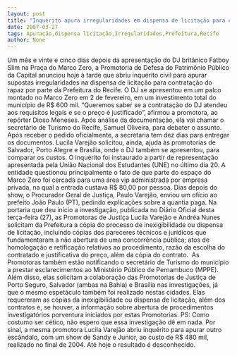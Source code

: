 ```yaml
---
layout: post
title: "Inquérito apura irregularidades em dispensa de licitação para contratação de Fatboy Slim pela Prefeitura do Recife"
date: 2007-03-27
tags: Apuração,dispensa licitação,Irregularidades,Prefeitura,Recife
author: None
---
```

Um mês e vinte e cinco dias depois da apresentação do DJ britânico Fatboy Slim na Praça do Marco Zero, a Promotoria de Defesa do Patrimônio Público da Capital anunciou hoje à tarde que abriu inquérito civil para apurar supostas irregularidades na dispensa de licitação para contratação do rapaz por parte da Prefeitura do Recife. 
O DJ se apresentou em um palco montado no Marco Zero em 2 de fevereiro, em um investimento total do município de R$ 600 mil. 
“Queremos saber se a contratação do DJ atendeu aos requisitos legais e se o preço é justificado”, afirmou a promotora, ao repórter Dioso Meneses. 
Após análise da documentação, ela vai chamar o secretário de Turismo do Recife, Samuel Oliveira, para debater o assunto. Após receber o pedido oficialmente, a secretaria tem dez dias para entregar os documentos.
Lucila Varejão solicitou, ainda, ajuda às promotorias de Salvador, Porto Alegre e Brasília, onde o DJ também se apresentou, para comparar os custos. 
O inquérito foi instaurado a partir de representação apresentada pela União Nacional dos Estudantes (UNE) no último dia 20. A entidade questionou principalmente o fato de que parte do espaço do Marco Zero foi cercada para uma área vip administrada por empresa privada, na qual a entrada custava R$ 80,00 por pessoa. 
Dias depois do show, o Procurador Geral de Justiça, Paulo Varejão, enviou um ofício ao prefeito João Paulo (PT), pedindo explicações sobre a quantia paga. 
Na portaria que deu início a investigação, publicada no Diário Oficial desta terça-feira (27), as Promotoras de Justiça Lucila Varejão e Andréa Nunes solicitam da Prefeitura a cópia do processo de inexigibilidade ou dispensa de licitação, incluindo cópias dos pareceres técnicos e jurídicos que fundamentaram a não abertura de uma concorrência pública; atos de homologação e retificação relativos ao procedimento, razão da escolha do contratado e justificativa do preço, além da cópia do contrato.&nbsp; 
As Promotoras também estão notificando o secretário de Turismo do município a prestar esclarecimentos ao Ministério Público de Pernambuco (MPPE). 
Além disso, elas solicitam a colaboração das Promotorias de Justiça de Porto Seguro, Salvador (ambas na Bahia) e Brasília nas investigações, já que o mesmo espetáculo também foi realizado nestas cidades. Elas requereram as cópias da inexigibilidade ou dispensa de licitação, além dos contratos e, se houver, a informação sobre abertura de procedimentos investigatórios porventura iniciados por estas Promotorias.
PS: Como costumo ser cético, não espero que essa investigação dê em nada. Por sinal, a mesma promotora Lucila Varejão abriu inquérito para apurar outro escândalo, com um show de Sandy e Junior, ao custo de R$ 480 mil, realizado no final de 2004. Até hoje o resultado é desconhecido. 